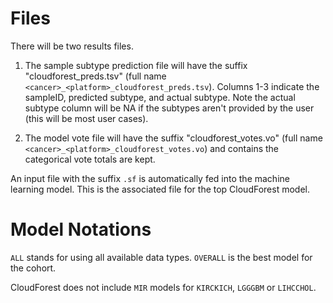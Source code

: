 # Files

There will be two results files.

1. The sample subtype prediction file will have the suffix "cloudforest_preds.tsv" (full name
`<cancer>_<platform>_cloudforest_preds.tsv`). Columns
1-3 indicate the sampleID, predicted subtype, and actual subtype.  Note
the actual subtype column will be NA if the subtypes aren't provided by
the user (this will be most user cases).

2. The model vote file will have the suffix "cloudforest_votes.vo" (full name `<cancer>_<platform>_cloudforest_votes.vo`) and contains the categorical vote totals are kept.  

An input file with the suffix `.sf` is automatically fed into the machine learning model. This is the associated file for the top CloudForest model.

# Model Notations

`ALL` stands for using all available data types.  `OVERALL` is the best model
for the cohort.  

CloudForest does not include `MIR` models for `KIRCKICH`, `LGGGBM` or `LIHCCHOL`.
